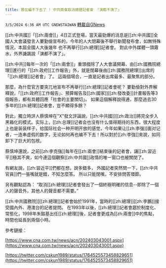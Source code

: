 ```yaml
---
title: 實在編不下去了 ! 中共兩會取消總理記者會 「演都不演了」
---
```

`3/5/2024 6:36 AM UTC GNEWSTAIWAN` [轉載自GNews](https://gnews.org/articles/2366011)



[[zh:中共國]]「[[zh:兩會]]」4日正式登場，當天最勁爆的消息是[[zh:中共國]]全國人大會議發言人婁勤儉宣布的，今年的人大閉幕後不舉行新聞發布會，如無特殊情況，本屆全國人大後幾年 也不再舉行[[zh:總理]]記者會。 對此中外媒體一頭霧水，外界譏諷說「演都不演了」。

  

[[zh:中共]]每年一次的「[[zh:兩會]]」重頭戲除了人大會議開幕、由[[zh:國務院總理]]進行的「[[zh:政府]]工作報告」外，就是閉幕後由[[zh:國務院總理]]出席的「[[zh:總理]]記者會」了。 這兩個場合，一直是記者出席最多、最聚焦的部分。

  

那麼，為什麼官方要突兀地宣布不再舉行[[zh:總理]]記者會呢？ 婁勤儉對外界解釋說，「[[zh:政府]]工作報告」、預算報告及[[zh:國家]][[zh:發改委]]計畫報告等3個報告，都有具體回應「社會的主要關切」。 如果這個解釋說得通，那麼過去30多年的[[zh:總理]]記者會，豈不顯得多餘？

  
  

對此，獨立時評人蔡慎坤在"X"發文評論說，[[zh:中共國]][[zh:政治]]將完全步入黑箱化的模式。实际上，[[zh:总理]]记者会也没有什么值得期待的东西，很大程度上也是装装样子，给国际社会一种开明开放的感觉，今年如果让[[zh:李强]]面对记者，一连串虚假的数字，无论如何再也编不下去！所以對於[[zh:李強]]來說，如同卸下了巨大的包袱。

  

蔡慎坤還說，之前[[zh:李克強]]每年在[[zh:兩會]]結束後的記者會，讓[[zh:習近平]]極其不爽，如今連這個觀察[[zh:中共國]]政情的唯一窗口也被關閉了。

  

有網友說，[[zh:習近平]]們都在想，說多錯多， 外國記者突然問一下，[[zh:中共官員]]們一張嘴就是錯，不知怎麼答。 所以只能閉嘴，不安排問答環節。

  

另有觀點認為： “取消[[zh:總理]]記者會發出了一個終極明確的信息--即除了一個人的聲音外，其他人的聲音都不需要。”

  
  

[[zh:中共國務院]][[zh:總理]]記者會始於1991年，當時的[[zh:總理]][[zh:李鵬]]接受國內外、港澳台的記者提問。 在1993年以後，[[zh:總理]]記者會趨於制度化、常態化，1998年朱鎔基出任[[zh:總理]]後，記者會更成為[[zh:兩會]]中的焦點，時間也延長到兩個小時。

  
  
  

參考鏈接：

[https://www.cna.com.tw/news/acn/202403043001.aspx](https://www.cna.com.tw/news/acn/202403043001.aspx)

[https://twitter.com/cskun1989/status/1764525573458829651](https://twitter.com/cskun1989/status/1764525573458829651)


